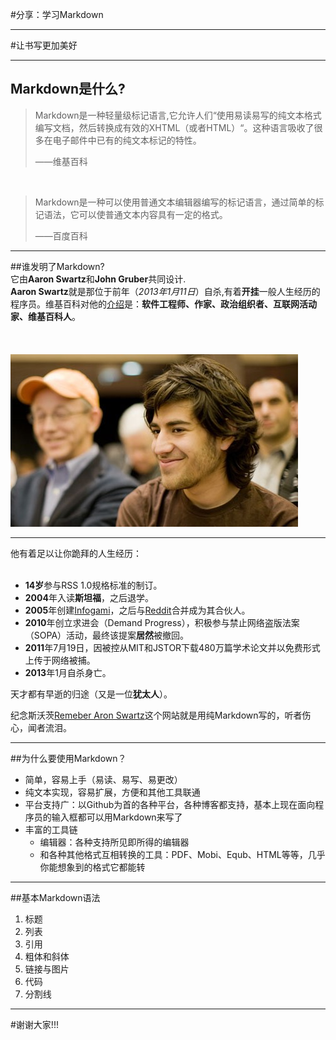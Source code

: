 #分享：学习Markdown

---

#让书写更加美好

---

## Markdown是什么?

>Markdown是一种轻量级标记语言,它允许人们“使用易读易写的纯文本格式编写文档，然后转换成有效的XHTML（或者HTML）“。这种语言吸收了很多在电子邮件中已有的纯文本标记的特性。
>
> ——维基百科

</br>

>Markdown是一种可以使用普通文本编辑器编写的标记语言，通过简单的标记语法，它可以使普通文本内容具有一定的格式。
>
> ——百度百科
---

##谁发明了Markdown?
</br>
它由**Aaron Swartz**和**John Gruber**共同设计.
</br>
**Aaron Swartz**就是那位于前年（_2013年1月11日_）自杀,有着**开挂**一般人生经历的程序员。维基百科对他的[介绍](http://zh.wikipedia.org/wiki/%E4%BA%9A%E4%BC%A6%C2%B7%E6%96%AF%E6%B2%83%E8%8C%A8)是：**软件工程师、作家、政治组织者、互联网活动家、维基百科人**。
</br></br></br></br>
![Aaron Swartz](https://raw.githubusercontent.com/hellworld/hellworld.github.io/master/Res/AaronSwartz.png)

---

他有着足以让你跪拜的人生经历：
</br></br>    
- **14岁**参与RSS 1.0规格标准的制订。     
- **2004**年入读**斯坦福**，之后退学。   
- **2005**年创建[Infogami](http://infogami.org/)，之后与[Reddit](http://www.reddit.com/)合并成为其合伙人。   
- **2010**年创立求进会（Demand Progress），积极参与禁止网络盗版法案（SOPA）活动，最终该提案**居然**被撤回。   
- **2011**年7月19日，因被控从MIT和JSTOR下载480万篇学术论文并以免费形式上传于网络被捕。     
- **2013**年1月自杀身亡。



天才都有早逝的归途（又是一位**犹太人**）。

纪念斯沃茨[Remeber Aron Swartz](http://)这个网站就是用纯Markdown写的，听者伤心，闻者流泪。

---

##为什么要使用Markdown？

- 简单，容易上手（易读、易写、易更改）
- 纯文本实现，容易扩展，方便和其他工具联通
- 平台支持广：以Github为首的各种平台，各种博客都支持，基本上现在面向程序员的输入框都可以用Markdown来写了
- 丰富的工具链
  - 编辑器：各种支持所见即所得的编辑器
  - 和各种其他格式互相转换的工具：PDF、Mobi、Equb、HTML等等，几乎你能想象到的格式它都能转

---

##基本Markdown语法
1. 标题
2. 列表
3. 引用
4. 粗体和斜体
5. 链接与图片
6. 代码
7. 分割线

---

#谢谢大家!!!

